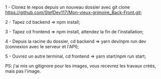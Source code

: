 

1 - Clonez le repos depuis un nouveau dossier avec git clone https://github.com/StefDev117/Mon-vieux-grimoire_Back-Front.git;

2 - Tapez cd backend => npm install;

3 - Tapez cd frontend => npm install, attendez la fin de l'installation;

4 - Depuis la racine du dossier, cd backend => yarn dev/npm run dev (connexion avec le serveur et l'API);

5 - Ouvrez un autre terminal, cd frontend => yarn start/npm run start;

PS: j'ai mis un gitignore pour les images, vous recevrez les travaux créés, mais pas l'image.